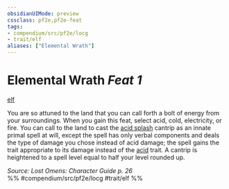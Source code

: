 ```yaml
---
obsidianUIMode: preview
cssclass: pf2e,pf2e-feat
tags:
- compendium/src/pf2e/locg
- trait/elf
aliases: ["Elemental Wrath"]
---
```

# Elemental Wrath  *Feat 1*  
[elf](rules/traits/elf.md)  


You are so attuned to the land that you can call forth a bolt of energy from your surroundings. When you gain this feat, select acid, cold, electricity, or fire. You can call to the land to cast the [acid splash](compendium/spells/acid-splash.md) cantrip as an innate primal spell at will, except the spell has only verbal components and deals the type of damage you chose instead of acid damage; the spell gains the trait appropriate to its damage instead of the [acid](rules/traits/acid.md) trait. A cantrip is heightened to a spell level equal to half your level rounded up.

*Source: Lost Omens: Character Guide p. 26*  
%% #compendium/src/pf2e/locg #trait/elf %%